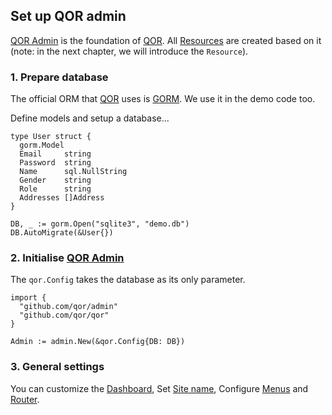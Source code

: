 ## Set up QOR admin

[QOR Admin](https://github.com/qor/admin) is the foundation of [QOR](https://github.com/qor/qor). All [Resources](../chapter2/resource-intro.md) are created based on it (note: in the next chapter, we will introduce the `Resource`).

### 1. Prepare database

The official ORM that [QOR](https://github.com/qor/qor) uses is [GORM](http://jinzhu.me/gorm/). We use it in the demo code too.

Define models and setup a database...

```
type User struct {
  gorm.Model
  Email     string
  Password  string
  Name      sql.NullString
  Gender    string
  Role      string
  Addresses []Address
}

DB, _ := gorm.Open("sqlite3", "demo.db")
DB.AutoMigrate(&User{})
```

### 2. Initialise [QOR Admin](https://github.com/qor/admin)

The `qor.Config` takes the database as its only parameter.

```
import {
  "github.com/qor/admin"
  "github.com/qor/qor"
}

Admin := admin.New(&qor.Config{DB: DB})
```

### 3. General settings

You can customize the [Dashboard](../chapter2/dashboard.md#h1), Set [Site name](../chapter2/site_name.md#h1), Configure [Menus](../chapter2/menus.md#h1) and [Router](../chapter2/router.md#h1).
